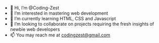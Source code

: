 - 👋 Hi, I’m @Coding-Zest
- 👀 I’m interested in mastering web development
- 🌱 I’m currently learning HTML, CSS and Javascript
- 💞️ I’m looking to collaborate on projects requiring the fresh insights of newbie web developers
- 📫 You may reach me at codingzest@gmail.com

<!---
Coding-Zest/Coding-Zest is a ✨ special ✨ repository because its `README.md` (this file) appears on your GitHub profile.
You can click the Preview link to take a look at your changes.
--->
